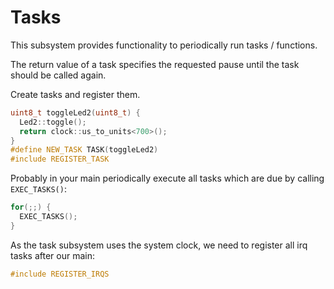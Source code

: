# Tasks

This subsystem provides functionality to periodically run tasks /
functions.

The return value of a task specifies the requested pause until the
task should be called again.

Create tasks and register them.
```C++
uint8_t toggleLed2(uint8_t) {
  Led2::toggle();
  return clock::us_to_units<700>();
}
#define NEW_TASK TASK(toggleLed2)
#include REGISTER_TASK
```

Probably in your main periodically execute all tasks which are due
by calling `EXEC_TASKS()`:
```C++
for(;;) {
  EXEC_TASKS();
}
```

As the task subsystem uses the system clock, we need to register all
irq tasks after our main:
```C++
#include REGISTER_IRQS
```




